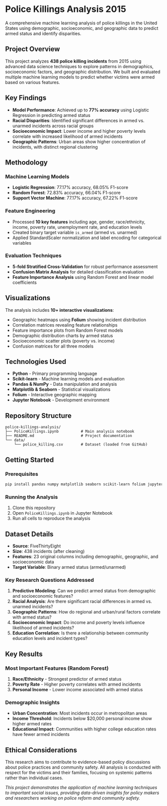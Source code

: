 # Police Killings Analysis 2015

A comprehensive machine learning analysis of police killings in the United States using demographic, socioeconomic, and geographic data to predict armed status and identify disparities.

## Project Overview

This project analyzes **438 police killing incidents** from 2015 using advanced data science techniques to explore patterns in demographics, socioeconomic factors, and geographic distribution. We built and evaluated multiple machine learning models to predict whether victims were armed based on various features.

## Key Findings

- **Model Performance**: Achieved up to **77% accuracy** using Logistic Regression in predicting armed status
- **Racial Disparities**: Identified significant differences in armed vs. unarmed incidents across racial groups
- **Socioeconomic Impact**: Lower income and higher poverty levels correlate with increased likelihood of armed incidents
- **Geographic Patterns**: Urban areas show higher concentration of incidents, with distinct regional clustering

## Methodology

### Machine Learning Models
- **Logistic Regression**: 77.17% accuracy, 68.05% F1-score
- **Random Forest**: 72.83% accuracy, 66.04% F1-score  
- **Support Vector Machine**: 77.17% accuracy, 67.22% F1-score

### Feature Engineering
- Processed **10 key features** including age, gender, race/ethnicity, income, poverty rate, unemployment rate, and education levels
- Created binary target variable `is_armed` (armed vs. unarmed)
- Applied StandardScaler normalization and label encoding for categorical variables

### Evaluation Techniques
- **5-fold Stratified Cross-Validation** for robust performance assessment
- **Confusion Matrix Analysis** for detailed classification evaluation
- **Feature Importance Analysis** using Random Forest and linear model coefficients

## Visualizations

The analysis includes **10+ interactive visualizations**:
- Geographic heatmaps using **Folium** showing incident distribution
- Correlation matrices revealing feature relationships
- Feature importance plots from Random Forest models
- Demographic distribution charts by armed status
- Socioeconomic scatter plots (poverty vs. income)
- Confusion matrices for all three models

## Technologies Used

- **Python** - Primary programming language
- **Scikit-learn** - Machine learning models and evaluation
- **Pandas & NumPy** - Data manipulation and analysis
- **Matplotlib & Seaborn** - Statistical visualizations
- **Folium** - Interactive geographic mapping
- **Jupyter Notebook** - Development environment

## Repository Structure

```
police-killings-analysis/
├── PoliceKillings.ipynb          # Main analysis notebook
├── README.md                     # Project documentation
└── data/
    └── police_killing.csv        # Dataset (loaded from GitHub)
```

## Getting Started

### Prerequisites
```bash
pip install pandas numpy matplotlib seaborn scikit-learn folium jupyter
```

### Running the Analysis
1. Clone this repository
2. Open `PoliceKillings.ipynb` in Jupyter Notebook
3. Run all cells to reproduce the analysis


## Dataset Details

- **Source**: FiveThirtyEight
- **Size**: 438 incidents (after cleaning)
- **Features**: 23 original columns including demographic, geographic, and socioeconomic data
- **Target Variable**: Binary armed status (armed/unarmed)

### Key Research Questions Addressed

1. **Predictive Modeling**: Can we predict armed status from demographic and socioeconomic features?
2. **Racial Analysis**: Are there significant racial differences in armed vs. unarmed incidents?
3. **Geographic Patterns**: How do regional and urban/rural factors correlate with armed status?
4. **Socioeconomic Impact**: Do income and poverty levels influence likelihood of armed incidents?
5. **Education Correlation**: Is there a relationship between community education levels and incident types?

## Key Results

### Most Important Features (Random Forest)
1. **Race/Ethnicity** - Strongest predictor of armed status
2. **Poverty Rate** - Higher poverty correlates with armed incidents  
3. **Personal Income** - Lower income associated with armed status

### Demographic Insights
- **Urban Concentration**: Most incidents occur in metropolitan areas
- **Income Threshold**: Incidents below $20,000 personal income show higher armed rates
- **Educational Impact**: Communities with higher college education rates have fewer armed incidents

## Ethical Considerations

This research aims to contribute to evidence-based policy discussions about police practices and community safety. All analysis is conducted with respect for the victims and their families, focusing on systemic patterns rather than individual cases.

*This project demonstrates the application of machine learning techniques to important social issues, providing data-driven insights for policy makers and researchers working on police reform and community safety.*
